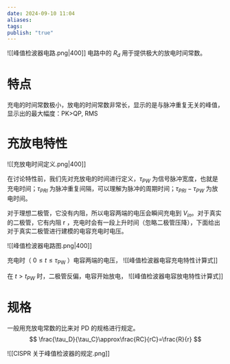```yaml
---
date: 2024-09-10 11:04
aliases: 
tags: 
publish: "true"
---
```

![[峰值检波器电路.png|400]]
电路中的 $R_{d}$ 用于提供极大的放电时间常数。

# 特点

充电的时间常数极小，放电的时间常数非常长，显示的是与脉冲重复无关的峰值，显示出的最大幅度：PK>QP, RMS

# 充放电特性

![[充放电时间定义.png|400]]

在讨论特性前，我们先对充放电的时间进行定义，$\tau_{PW}$ 为信号脉冲宽度，也就是充电时间；$\tau _{PRI}$ 为脉冲重复间隔，可以理解为脉冲的周期时间；$\tau _{PRI}-\tau_{PW}$ 为放电时间。

对于理想二极管，它没有内阻，所以电容两端的电压会瞬间充电到 $V_{in}$。对于真实的二极管，它有内阻 r ，充电时会有一段上升时间（忽略二极管压降），下面给出对于真实二极管进行建模的电容充电时电压。

![[峰值检波器电路图.png|400]]

充电时（ $0\leq t \leq \tau_{\mathrm{PW}}$ ）电容两端的电压，
![[峰值检波器电容充电特性计算式]]

在 $t>t_{PW}$ 时，二极管反偏，电容开始放电，
![[峰值检波器电容放电特性计算式]]

# 规格

一般用充放电常数的比来对 PD 的规格进行规定。
$$
\frac{\tau_D}{\tau_C}\approx\frac{RC}{rC}=\frac{R}{r}
$$

![[CISPR 关于峰值检波器的规定.png]]